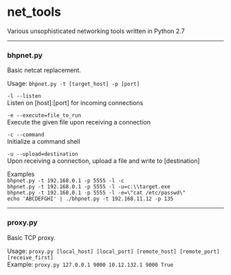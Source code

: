 # net_tools
Various unsophisticated networking tools written in Python 2.7

---
### bhpnet.py
Basic netcat replacement.

Usage: `bhpnet.py -t [target_host] -p [port]`

`-l --listen`  
Listen on [host]:[port] for incoming connections  

`-e --execute=file_to_run`  
Execute the given file upon receiving a connection  

`-c --command`  
Initialize a command shell  

`-u --upload=destination`  
Upon receiving a connection, upload a file and write to [destination]  

Examples  
`bhpnet.py -t 192.168.0.1 -p 5555 -l -c`  
`bhpnet.py -t 192.168.0.1 -p 5555 -l -u=c:\\target.exe`  
`bhpnet.py -t 192.168.0.1 -p 5555 -l -e=\"cat /etc/passwd\"`  
`echo 'ABCDEFGHI' | ./bhpnet.py -t 192.168.11.12 -p 135`  

---
### proxy.py
Basic TCP proxy.

Usage: `proxy.py [local_host] [local_port] [remote_host] [remote_port] [receive_first]`  
Example: `proxy.py 127.0.0.1 9000 10.12.132.1 9000 True`  
